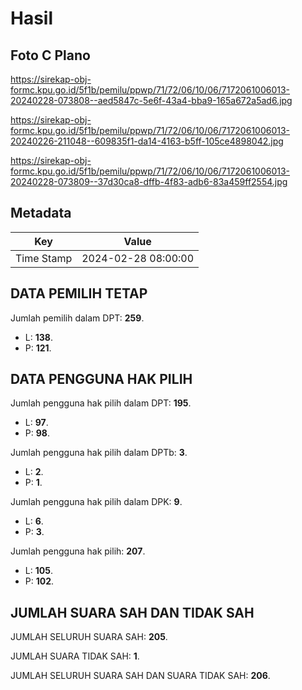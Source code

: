 # Hasil

## Foto C Plano

https://sirekap-obj-formc.kpu.go.id/5f1b/pemilu/ppwp/71/72/06/10/06/7172061006013-20240228-073808--aed5847c-5e6f-43a4-bba9-165a672a5ad6.jpg

https://sirekap-obj-formc.kpu.go.id/5f1b/pemilu/ppwp/71/72/06/10/06/7172061006013-20240226-211048--609835f1-da14-4163-b5ff-105ce4898042.jpg

https://sirekap-obj-formc.kpu.go.id/5f1b/pemilu/ppwp/71/72/06/10/06/7172061006013-20240228-073809--37d30ca8-dffb-4f83-adb6-83a459ff2554.jpg


## Metadata

| Key        | Value               |
| ---------- | ------------------- |
| Time Stamp | 2024-02-28 08:00:00 |


## DATA PEMILIH TETAP

Jumlah pemilih dalam DPT: **259**.
 * L: **138**.
 * P: **121**.

## DATA PENGGUNA HAK PILIH

Jumlah pengguna hak pilih dalam DPT: **195**.
 * L: **97**.
 * P: **98**.

Jumlah pengguna hak pilih dalam DPTb: **3**.
 * L: **2**.
 * P: **1**.

Jumlah pengguna hak pilih dalam DPK: **9**.
 * L: **6**.
 * P: **3**.

Jumlah pengguna hak pilih: **207**.
 * L: **105**.
 * P: **102**.

## JUMLAH SUARA SAH DAN TIDAK SAH

JUMLAH SELURUH SUARA SAH: **205**.

JUMLAH SUARA TIDAK SAH: **1**.

JUMLAH SELURUH SUARA SAH DAN SUARA TIDAK SAH: **206**.


